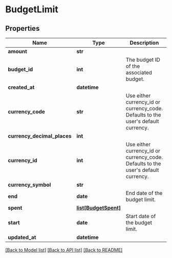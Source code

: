 # BudgetLimit

## Properties
Name | Type | Description | Notes
------------ | ------------- | ------------- | -------------
**amount** | **str** |  | 
**budget_id** | **int** | The budget ID of the associated budget. | 
**created_at** | **datetime** |  | [optional] 
**currency_code** | **str** | Use either currency_id or currency_code. Defaults to the user&#39;s default currency. | [optional] 
**currency_decimal_places** | **int** |  | [optional] 
**currency_id** | **int** | Use either currency_id or currency_code. Defaults to the user&#39;s default currency. | [optional] 
**currency_symbol** | **str** |  | [optional] 
**end** | **date** | End date of the budget limit. | 
**spent** | [**list[BudgetSpent]**](BudgetSpent.md) |  | [optional] 
**start** | **date** | Start date of the budget limit. | 
**updated_at** | **datetime** |  | [optional] 

[[Back to Model list]](../README.md#documentation-for-models) [[Back to API list]](../README.md#documentation-for-api-endpoints) [[Back to README]](../README.md)



